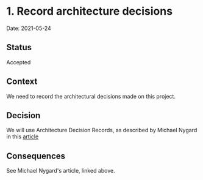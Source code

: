 # 1. Record architecture decisions

Date: 2021-05-24

## Status

Accepted

## Context

We need to record the architectural decisions made on this project.

## Decision

We will use Architecture Decision Records, as described by Michael Nygard in this [article](http://thinkrelevance.com/blog/2011/11/15/documenting-architecture-decisions)

## Consequences

See Michael Nygard's article, linked above.
